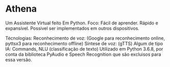 # Athena

Um Assistente Virtual feito Em Python.
 Foco:
    Fácil de aprender.
    Rápido e expansível.
    Possivel ser implementados em outros dispositivos.

Técnologias:
    Reconhecimento de voz: (Google para reconhecimento online, pyttsx3 para reconhecimento offline)
    Síntese de voz: (gTTS)
    Algum de tipo IA: Commands, NLU (classificação de texto)
    Utilizado em Python 3.6.8, por conta da biblioteca PyAudio e Speech Recognition que são excluisos para essa versão.